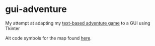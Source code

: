 # gui-adventure
My attempt at adapting my [text-based adventure game](https://github.com/frankiebry/text-based-adventure/) to a GUI using Tkinter

Alt code symbols for the map found [here](https://www.alt-codes.net/square-symbols).